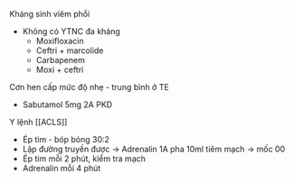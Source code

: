 Kháng sinh viêm phổi
- Không có YTNC đa kháng
	- Moxifloxacin
	- Ceftri + marcolide
	- Carbapenem
	- Moxi + ceftri

Cơn hen cấp mức độ nhẹ - trung bình ở TE
- Sabutamol 5mg 2A PKD


Y lệnh [[ACLS]]
- Ép tim - bóp bóng 30:2
- Lập đường truyền được -> Adrenalin 1A pha 10ml tiêm mạch -> mốc 00
- Ép tim mỗi 2 phút, kiểm tra mạch
- Adrenalin mỗi 4 phút